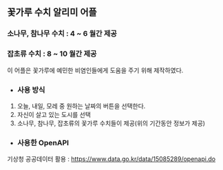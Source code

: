 ## 꽃가루 수치 알리미 어플


### 소나무, 참나무 수치 : 4 ~ 6 월간 제공
### 잡초류 수치 : 8 ~ 10 월간 제공

이 어플은 꽃가루에 예민한 비염인들에게 도움을 주기 위해 제작하였다.

- ### 사용 방식

1. 오늘, 내일, 모레 중 원하는 날짜의 버튼을 선택한다.
2. 자신이 살고 있는 도시를 선택
3. 소나무, 참나무, 잡초류의 꽃가루 수치들이 제공(위의 기간동안 정보가 제공)

- ### 사용한 OpenAPI

기상청 공공데이터 활용 : https://www.data.go.kr/data/15085289/openapi.do
